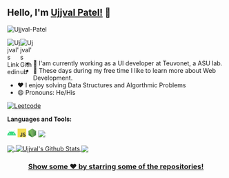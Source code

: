 ## Hello, I'm [Ujjval Patel!](https://ujjval-patel.github.io/Ujjval-Patel/) 👋

<p align="left"> <img src="https://komarev.com/ghpvc/?username=Ujjval-Patel &label=Views&color=brightgreen&style=plastic" alt="Ujjval-Patel" /> </p>

<a href="https://www.linkedin.com/in/patelujjval/">
  <img align="left" alt="Ujjval's Linkedin" width="30px" src="https://cdn-icons-png.flaticon.com/512/174/174857.png" />
</a>
<a href="https://github.com/Ujjval-Patel/">
  <img align="left" alt="Ujjval's Github" width="30px" src="https://cdn.jsdelivr.net/npm/simple-icons@v3/icons/github.svg" />
</a>

<br/>
<br/>



- :briefcase: I'am currently working as a UI developer at Teuvonet, a ASU lab. 
- 🌱 These days during my free time I like to learn more about Web Development. 
- ❤️ I enjoy solving Data Structures and Algorthmic Problems
- 😄 Pronouns: He/His

[![Leetcode](https://img.shields.io/badge/Leetcode-1852-orange)](https://leetcode.com/Ujjval2206/)&nbsp;&nbsp;&nbsp;&nbsp;


**Languages and Tools:**  


<code><img height="20" src="https://raw.githubusercontent.com/github/explore/80688e429a7d4ef2fca1e82350fe8e3517d3494d/topics/android/android.png"></code>
<code><img height="20" src="https://raw.githubusercontent.com/github/explore/80688e429a7d4ef2fca1e82350fe8e3517d3494d/topics/javascript/javascript.png"></code>
<code><img height="20" src="https://raw.githubusercontent.com/github/explore/80688e429a7d4ef2fca1e82350fe8e3517d3494d/topics/nodejs/nodejs.png"></code>
<code><img height="20" src="https://raw.githubusercontent.com/isocpp/logos/master/cpp_logo.png"></code>


<a href="https://github.com/Ujjval-Patel">
  <img align="center" src="https://github-readme-stats.vercel.app/api/top-langs/?username=Ujjval-Patel&theme=light&hide_langs_below=1" />
</a>
<a href="https://github.com/Ujjval-Patel">
 <img align="center" src="https://github-readme-stats.vercel.app/api?username=Ujjval-Patel&show_icons=true&theme=light&line_height=27" alt="Ujjval's Github Stats"/>
</a>

<a href="https://github.com/sen-29/timetable">
  <img align="center" src="https://github-readme-stats.vercel.app/api/pin/?username=sen-29&repo=timetable&theme=light" />


<div align="center">

### Show some ❤️ by starring some of the repositories!

</div>

